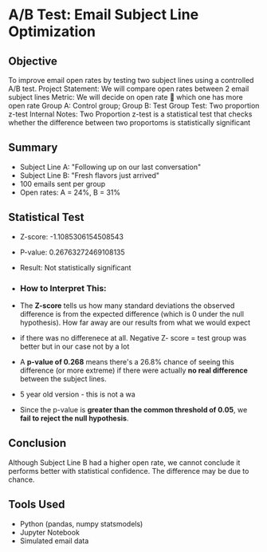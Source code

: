 # A/B Test: Email Subject Line Optimization

## Objective
To improve email open rates by testing two subject lines using a controlled A/B test.
Project Statement: We will compare open rates between 2 email subject lines
Metric: We will decide on open rate  which one has more open rate
Group A: Control group; Group B: Test Group
Test: Two proportion z-test
Internal Notes: Two Proportion z-test is a statistical test that checks whether the difference between two proportoms is statistically significant 


## Summary
- Subject Line A: "Following up on our last conversation"
- Subject Line B: "Fresh flavors just arrived"
- 100 emails sent per group
- Open rates: A = 24%, B = 31%

## Statistical Test
- Z-score: -1.1085306154508543
    
- P-value: 0.26763272469108135
- Result: Not statistically significant

- ### How to Interpret This:
- The **Z-score** tells us how many standard deviations the observed difference is from the expected difference (which is 0 under the null hypothesis). How far away are our results from what we would expect
- if there was no differenece at all. Negative Z- score = test group was better but in our case not by a lot
- A **p-value of 0.268** means there's a 26.8% chance of seeing this difference (or more extreme) if there were actually **no real difference** between the subject lines.
-   5 year old version - this is not a wa
- Since the p-value is **greater than the common threshold of 0.05**, we **fail to reject the null hypothesis**.

## Conclusion
Although Subject Line B had a higher open rate, we cannot conclude it performs better with statistical confidence. The difference may be due to chance.

## Tools Used
- Python (pandas, numpy statsmodels)
- Jupyter Notebook
- Simulated email data
